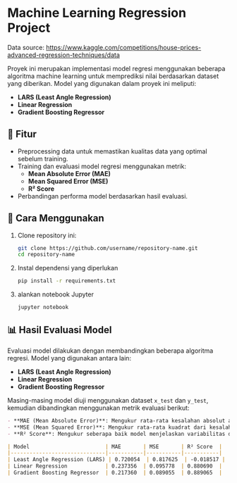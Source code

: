 # Machine Learning Regression Project

Data source: https://www.kaggle.com/competitions/house-prices-advanced-regression-techniques/data

Proyek ini merupakan implementasi model regresi menggunakan beberapa algoritma machine learning untuk memprediksi nilai berdasarkan dataset yang diberikan. Model yang digunakan dalam proyek ini meliputi:
- **LARS (Least Angle Regression)**
- **Linear Regression**
- **Gradient Boosting Regressor**

## 📌 Fitur
- Preprocessing data untuk memastikan kualitas data yang optimal sebelum training.
- Training dan evaluasi model regresi menggunakan metrik:
  - **Mean Absolute Error (MAE)**
  - **Mean Squared Error (MSE)**
  - **R² Score**
- Perbandingan performa model berdasarkan hasil evaluasi.

## 🚀 Cara Menggunakan
1. Clone repository ini:
   ```bash
   git clone https://github.com/username/repository-name.git
   cd repository-name
2. Instal dependensi yang diperlukan
   ```bash
   pip install -r requirements.txt
3. alankan notebook Jupyter
    ```bash
   jupyter notebook

## 📊 Hasil Evaluasi Model
Evaluasi model dilakukan dengan membandingkan beberapa algoritma regresi. Model yang digunakan antara lain:

- **LARS (Least Angle Regression)**
- **Linear Regression**
- **Gradient Boosting Regressor**

Masing-masing model diuji menggunakan dataset `x_test` dan `y_test`, kemudian dibandingkan menggunakan metrik evaluasi berikut:

```md
- **MAE (Mean Absolute Error)**: Mengukur rata-rata kesalahan absolut antara prediksi dan nilai sebenarnya.
- **MSE (Mean Squared Error)**: Mengukur rata-rata kuadrat dari kesalahan prediksi, memberikan penalti lebih besar pada kesalahan yang lebih besar.
- **R² Score**: Mengukur seberapa baik model menjelaskan variabilitas data, dengan nilai 1 menunjukkan model yang sempurna.

| Model                        | MAE       | MSE       | R² Score  |
|------------------------------|-----------|-----------|-----------|
| Least Angle Regression (LARS) | 0.720054  | 0.817625  | -0.018517 |
| Linear Regression            | 0.237356  | 0.095778  | 0.880690  |
| Gradient Boosting Regressor  | 0.217360  | 0.089055  | 0.889065  |

